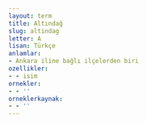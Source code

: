 ```yaml
---
layout: term
title: Altındağ
slug: altindag
letter: A
lisan: Türkçe
anlamlar:
- Ankara iline bağlı ilçelerden biri
ozellikler:
- - isim
ornekler:
- - ''
orneklerkaynak:
- - ''
---
```

